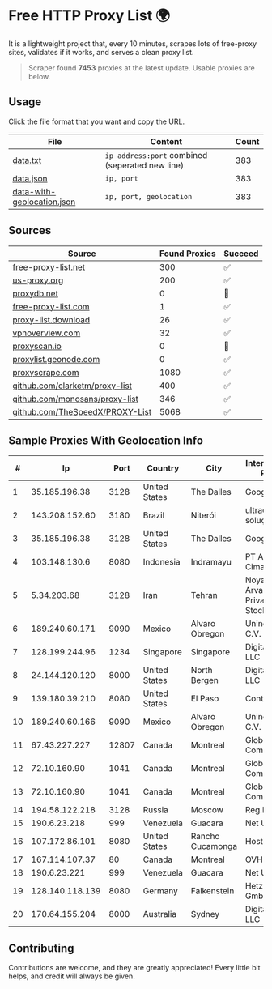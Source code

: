 
# Free HTTP Proxy List 🌍

It is a lightweight project that, every 10 minutes, scrapes lots of free-proxy sites, validates if it works, and serves a clean proxy list.


> Scraper found **7453** proxies at the latest update. Usable proxies are below.

## Usage

Click the file format that you want and copy the URL.


|File|Content|Count|
|----|-------|-----|
|[data.txt](https://raw.githubusercontent.com/themiralay/Proxy-List-World/master/data.txt)|`ip_address:port` combined (seperated new line)|383|
|[data.json](https://raw.githubusercontent.com/themiralay/Proxy-List-World/master/data.json)|`ip, port`|383|
|[data-with-geolocation.json](https://raw.githubusercontent.com/themiralay/Proxy-List-World/master/data-with-geolocation.json)|`ip, port, geolocation`|383|

## Sources

|Source|Found Proxies|Succeed|
|------|-------------|-------|
|[free-proxy-list.net](https://free-proxy-list.net)|300|✅|
|[us-proxy.org](https://www.us-proxy.org)|200|✅|
|[proxydb.net](http://proxydb.net)|0|🚫|
|[free-proxy-list.com](https://free-proxy-list.com/?page=&port=&type%5B%5D=http&type%5B%5D=https&up_time=0&search=Search)|1|✅|
|[proxy-list.download](https://www.proxy-list.download/HTTP)|26|✅|
|[vpnoverview.com](https://vpnoverview.com/privacy/anonymous-browsing/free-proxy-servers)|32|✅|
|[proxyscan.io](https://www.proxyscan.io)|0|🚫|
|[proxylist.geonode.com](https://proxylist.geonode.com/api/proxy-list?limit=300&page=1&sort_by=lastChecked&sort_type=desc&protocols=http,https)|0|✅|
|[proxyscrape.com](https://api.proxyscrape.com/v2/?request=displayproxies&protocol=http&timeout=10000&country=all&ssl=all&anonymity=all)|1080|✅|
|[github.com/clarketm/proxy-list](https://raw.githubusercontent.com/clarketm/proxy-list/master/proxy-list-raw.txt)|400|✅|
|[github.com/monosans/proxy-list](https://raw.githubusercontent.com/monosans/proxy-list/main/proxies/http.txt)|346|✅|
|[github.com/TheSpeedX/PROXY-List](https://raw.githubusercontent.com/TheSpeedX/PROXY-List/master/http.txt)|5068|✅|


## Sample Proxies With Geolocation Info

|#|Ip|Port|Country|City|Internet Service Provider|
|-|--|----|-------|----|-------------------------|
|1|35.185.196.38|3128|United States|The Dalles|Google LLC|
|2|143.208.152.60|3180|Brazil|Niterói|ultraconexão soluçoes eireli|
|3|35.185.196.38|3128|United States|The Dalles|Google LLC|
|4|103.148.130.6|8080|Indonesia|Indramayu|PT Anugerah Cimanuk Raya|
|5|5.34.203.68|3128|Iran|Tehran|Noyan Abr Arvan Co. ( Private Joint Stock)|
|6|189.240.60.171|9090|Mexico|Alvaro Obregon|Uninet S.A. de C.V.|
|7|128.199.244.96|1234|Singapore|Singapore|DigitalOcean, LLC|
|8|24.144.120.120|8000|United States|North Bergen|DigitalOcean, LLC|
|9|139.180.39.210|8080|United States|El Paso|Conterra|
|10|189.240.60.166|9090|Mexico|Alvaro Obregon|Uninet S.A. de C.V.|
|11|67.43.227.227|12807|Canada|Montreal|GloboTech Communications|
|12|72.10.160.90|1041|Canada|Montreal|GloboTech Communications|
|13|72.10.160.90|1041|Canada|Montreal|GloboTech Communications|
|14|194.58.122.218|3128|Russia|Moscow|Reg.Ru|
|15|190.6.23.218|999|Venezuela|Guacara|Net Uno|
|16|107.172.86.101|8080|United States|Rancho Cucamonga|HostPapa|
|17|167.114.107.37|80|Canada|Montreal|OVH SAS|
|18|190.6.23.221|999|Venezuela|Guacara|Net Uno|
|19|128.140.118.139|8080|Germany|Falkenstein|Hetzner Online GmbH|
|20|170.64.155.204|8000|Australia|Sydney|DigitalOcean, LLC|



## Contributing

Contributions are welcome, and they are greatly appreciated! Every
little bit helps, and credit will always be given.

